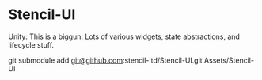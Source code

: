 # Stencil-UI
Unity: This is a biggun. Lots of various widgets, state abstractions, and lifecycle stuff.

git submodule add git@github.com:stencil-ltd/Stencil-UI.git Assets/Stencil-UI
